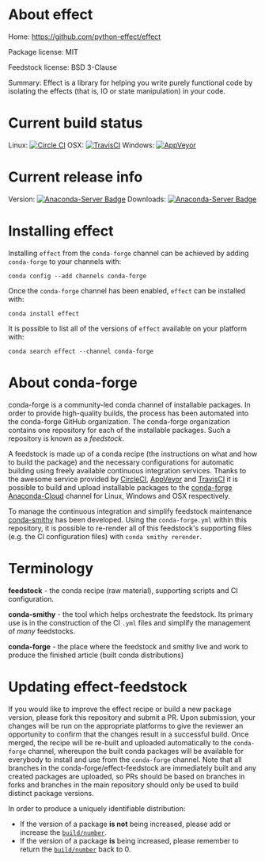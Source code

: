 About effect
============

Home: https://github.com/python-effect/effect

Package license: MIT

Feedstock license: BSD 3-Clause

Summary: Effect is a library for helping you write purely functional code by isolating the effects (that is, IO or state manipulation) in your code.




Current build status
====================

Linux: [![Circle CI](https://circleci.com/gh/conda-forge/effect-feedstock.svg?style=shield)](https://circleci.com/gh/conda-forge/effect-feedstock)
OSX: [![TravisCI](https://travis-ci.org/conda-forge/effect-feedstock.svg?branch=master)](https://travis-ci.org/conda-forge/effect-feedstock)
Windows: [![AppVeyor](https://ci.appveyor.com/api/projects/status/github/conda-forge/effect-feedstock?svg=True)](https://ci.appveyor.com/project/conda-forge/effect-feedstock/branch/master)

Current release info
====================
Version: [![Anaconda-Server Badge](https://anaconda.org/conda-forge/effect/badges/version.svg)](https://anaconda.org/conda-forge/effect)
Downloads: [![Anaconda-Server Badge](https://anaconda.org/conda-forge/effect/badges/downloads.svg)](https://anaconda.org/conda-forge/effect)

Installing effect
=================

Installing `effect` from the `conda-forge` channel can be achieved by adding `conda-forge` to your channels with:

```
conda config --add channels conda-forge
```

Once the `conda-forge` channel has been enabled, `effect` can be installed with:

```
conda install effect
```

It is possible to list all of the versions of `effect` available on your platform with:

```
conda search effect --channel conda-forge
```


About conda-forge
=================

conda-forge is a community-led conda channel of installable packages.
In order to provide high-quality builds, the process has been automated into the
conda-forge GitHub organization. The conda-forge organization contains one repository
for each of the installable packages. Such a repository is known as a *feedstock*.

A feedstock is made up of a conda recipe (the instructions on what and how to build
the package) and the necessary configurations for automatic building using freely
available continuous integration services. Thanks to the awesome service provided by
[CircleCI](https://circleci.com/), [AppVeyor](http://www.appveyor.com/)
and [TravisCI](https://travis-ci.org/) it is possible to build and upload installable
packages to the [conda-forge](https://anaconda.org/conda-forge)
[Anaconda-Cloud](http://docs.anaconda.org/) channel for Linux, Windows and OSX respectively.

To manage the continuous integration and simplify feedstock maintenance
[conda-smithy](http://github.com/conda-forge/conda-smithy) has been developed.
Using the ``conda-forge.yml`` within this repository, it is possible to re-render all of
this feedstock's supporting files (e.g. the CI configuration files) with ``conda smithy rerender``.


Terminology
===========

**feedstock** - the conda recipe (raw material), supporting scripts and CI configuration.

**conda-smithy** - the tool which helps orchestrate the feedstock.
                   Its primary use is in the construction of the CI ``.yml`` files
                   and simplify the management of *many* feedstocks.

**conda-forge** - the place where the feedstock and smithy live and work to
                  produce the finished article (built conda distributions)


Updating effect-feedstock
=========================

If you would like to improve the effect recipe or build a new
package version, please fork this repository and submit a PR. Upon submission,
your changes will be run on the appropriate platforms to give the reviewer an
opportunity to confirm that the changes result in a successful build. Once
merged, the recipe will be re-built and uploaded automatically to the
`conda-forge` channel, whereupon the built conda packages will be available for
everybody to install and use from the `conda-forge` channel.
Note that all branches in the conda-forge/effect-feedstock are
immediately built and any created packages are uploaded, so PRs should be based
on branches in forks and branches in the main repository should only be used to
build distinct package versions.

In order to produce a uniquely identifiable distribution:
 * If the version of a package **is not** being increased, please add or increase
   the [``build/number``](http://conda.pydata.org/docs/building/meta-yaml.html#build-number-and-string).
 * If the version of a package **is** being increased, please remember to return
   the [``build/number``](http://conda.pydata.org/docs/building/meta-yaml.html#build-number-and-string)
   back to 0.
